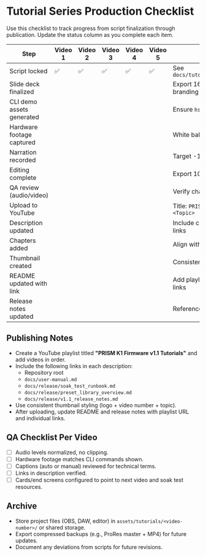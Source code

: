 # Tutorial Series Production Checklist

Use this checklist to track progress from script finalization through publication. Update the status column as you complete each item.

| Step | Video 1 | Video 2 | Video 3 | Video 4 | Video 5 | Notes |
| --- | --- | --- | --- | --- | --- | --- |
| Script locked | ✅ | ✅ | ✅ | ✅ | ✅ | See `docs/tutorials/scripts/*.md` |
| Slide deck finalized |  |  |  |  |  | Export 16:9, include branding |
| CLI demo assets generated |  |  |  |  |  | Ensure `hsluv` installed |
| Hardware footage captured |  |  |  |  |  | White balance locked |
| Narration recorded |  |  |  |  |  | Target -16 LUFS |
| Editing complete |  |  |  |  |  | Export 1080p30, 16 Mbps |
| QA review (audio/video) |  |  |  |  |  | Verify chapters, captions |
| Upload to YouTube |  |  |  |  |  | Title: `PRISM K1 v1.1 – <Topic>` |
| Description updated |  |  |  |  |  | Include commands, docs links |
| Chapters added |  |  |  |  |  | Align with script timings |
| Thumbnail created |  |  |  |  |  | Consistent branding |
| README updated with link |  |  |  |  |  | Add playlist and individual links |
| Release notes updated |  |  |  |  |  | Reference playlist + highlight |

## Publishing Notes
- Create a YouTube playlist titled **"PRISM K1 Firmware v1.1 Tutorials"** and add videos in order.
- Include the following links in each description:
  - Repository root
  - `docs/user-manual.md`
  - `docs/release/soak_test_runbook.md`
  - `docs/release/preset_library_overview.md`
  - `docs/release/v1.1_release_notes.md`
- Use consistent thumbnail styling (logo + video number + topic).
- After uploading, update README and release notes with playlist URL and individual links.

## QA Checklist Per Video
- [ ] Audio levels normalized, no clipping.
- [ ] Hardware footage matches CLI commands shown.
- [ ] Captions (auto or manual) reviewed for technical terms.
- [ ] Links in description verified.
- [ ] Cards/end screens configured to point to next video and soak test resources.

## Archive
- Store project files (OBS, DAW, editor) in `assets/tutorials/<video-number>/` or shared storage.
- Export compressed backups (e.g., ProRes master + MP4) for future updates.
- Document any deviations from scripts for future revisions.

